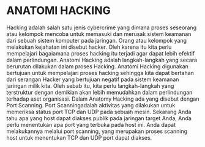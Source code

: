 # ANATOMI HACKING
Hacking adalah salah satu jenis cybercrime yang dimana proses seseorang atau kelompok  mencoba untuk memasuki dan merusak sistem keamanan dari sebuah sistem komputer pada jaringan. Orang atau kelompok yang melakukan kejahatan ini disebut hacker. Oleh karena itu kita perlu mempelajari bagaiamana proses hacking itu terjadi agar dapat lebih efektif dalam perlindungan.
Anatomi Hacking adalah langkah-langkah yang secara berurutan dilakukan dalam proses Hacking. Anatomi Hacking digunakan bertujuan untuk mempelajari proses hacking sehingga kita dapat bertahan dari serangan Hacker yang bertujuan negatif pada sistem keamanan jaringan milik kita. Oleh sebab itu, kita perlu langkah-langkah yang terstruktur dengan demikian akan lebih memudahkan dalam perlindungan terhadap aset organisasi.
Dalam Anatomy Hacking ada yang disebut dengan Port Scanning. Port Scanningadalah aktivitas yang dilakukan untuk memeriksa status port TCP dan UDP pada sebuah mesin. Sekarang Anda tahu apa yang host dapat diakses publik pada jaringan target Anda, Anda perlu menentukan apa port yang terbuka pada host ini. Anda dapat melakukannya melalui port scanning, yang merupakan proses scanning host untuk menentukan TCP dan UDP port dapat diakses.
